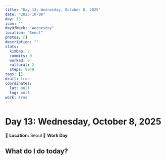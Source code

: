 ```yaml
---
title: "Day 13: Wednesday, October 8, 2025"
date: "2025-10-08"
day: 13
icon: ""
dayOfWeek: "Wednesday"
location: "Seoul"
photos: []
description: ""
stats:
  kimbap: 2
  commits: 0
  worked: 0
  cultural: 2
  steps: 9949
tags: []
draft: true
coordinates:
  lat: null
  lng: null
work: true
---
```

# Day 13: Wednesday, October 8, 2025

📍 **Location:** Seoul
💼 **Work Day**

## What do I do today?


